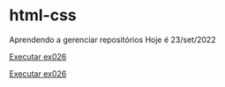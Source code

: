 # html-css
 Aprendendo a gerenciar repositórios
 Hoje é 23/set/2022 

 <a href="https://paparello.github.io/html-css/exercicios/modulo-04/ex026/mq002">Executar ex026</a>

 <a href="https://paparello.github.io/html-css/exercicios/modulo-04/ex026/mq001">Executar ex026</a>
